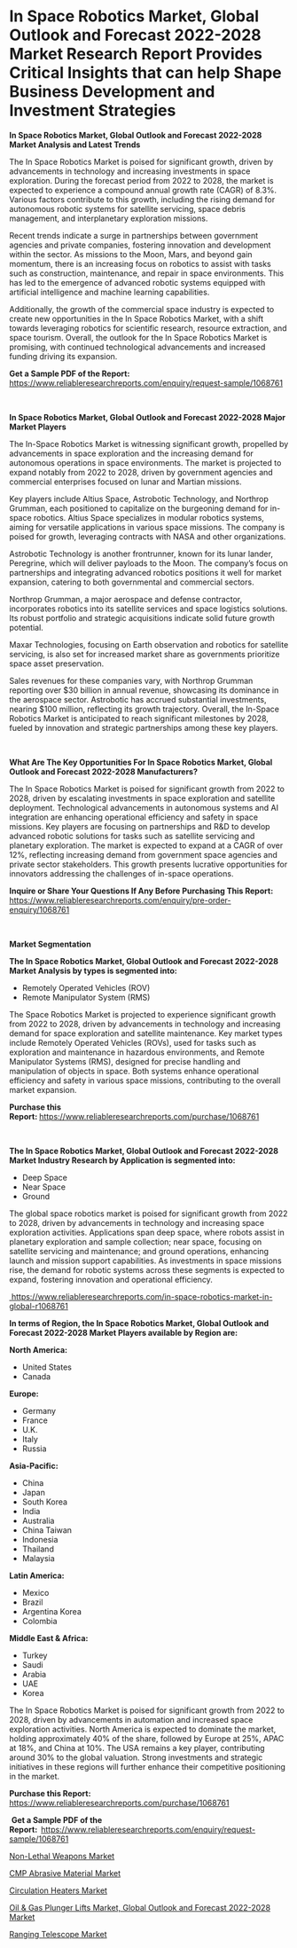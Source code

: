 <p><h1>In Space Robotics Market, Global Outlook and Forecast 2022-2028 Market Research Report Provides Critical Insights that can help Shape Business Development and Investment Strategies</h1></p><p><strong>In Space Robotics Market, Global Outlook and Forecast 2022-2028 Market Analysis and Latest Trends</strong></p>
<p><p>The In Space Robotics Market is poised for significant growth, driven by advancements in technology and increasing investments in space exploration. During the forecast period from 2022 to 2028, the market is expected to experience a compound annual growth rate (CAGR) of 8.3%. Various factors contribute to this growth, including the rising demand for autonomous robotic systems for satellite servicing, space debris management, and interplanetary exploration missions.</p><p>Recent trends indicate a surge in partnerships between government agencies and private companies, fostering innovation and development within the sector. As missions to the Moon, Mars, and beyond gain momentum, there is an increasing focus on robotics to assist with tasks such as construction, maintenance, and repair in space environments. This has led to the emergence of advanced robotic systems equipped with artificial intelligence and machine learning capabilities.</p><p>Additionally, the growth of the commercial space industry is expected to create new opportunities in the In Space Robotics Market, with a shift towards leveraging robotics for scientific research, resource extraction, and space tourism. Overall, the outlook for the In Space Robotics Market is promising, with continued technological advancements and increased funding driving its expansion.</p></p>
<p><strong>Get a Sample PDF of the Report:&nbsp;</strong> <a href="https://www.reliableresearchreports.com/enquiry/request-sample/1068761">https://www.reliableresearchreports.com/enquiry/request-sample/1068761</a></p>
<p>&nbsp;</p>
<p><strong>In Space Robotics Market, Global Outlook and Forecast 2022-2028 Major Market Players</strong></p>
<p><p>The In-Space Robotics Market is witnessing significant growth, propelled by advancements in space exploration and the increasing demand for autonomous operations in space environments. The market is projected to expand notably from 2022 to 2028, driven by government agencies and commercial enterprises focused on lunar and Martian missions.</p><p>Key players include Altius Space, Astrobotic Technology, and Northrop Grumman, each positioned to capitalize on the burgeoning demand for in-space robotics. Altius Space specializes in modular robotics systems, aiming for versatile applications in various space missions. The company is poised for growth, leveraging contracts with NASA and other organizations.</p><p>Astrobotic Technology is another frontrunner, known for its lunar lander, Peregrine, which will deliver payloads to the Moon. The company’s focus on partnerships and integrating advanced robotics positions it well for market expansion, catering to both governmental and commercial sectors.</p><p>Northrop Grumman, a major aerospace and defense contractor, incorporates robotics into its satellite services and space logistics solutions. Its robust portfolio and strategic acquisitions indicate solid future growth potential.</p><p>Maxar Technologies, focusing on Earth observation and robotics for satellite servicing, is also set for increased market share as governments prioritize space asset preservation.</p><p>Sales revenues for these companies vary, with Northrop Grumman reporting over $30 billion in annual revenue, showcasing its dominance in the aerospace sector. Astrobotic has accrued substantial investments, nearing $100 million, reflecting its growth trajectory. Overall, the In-Space Robotics Market is anticipated to reach significant milestones by 2028, fueled by innovation and strategic partnerships among these key players.</p></p>
<p>&nbsp;</p>
<p><strong>What Are The Key Opportunities For In Space Robotics Market, Global Outlook and Forecast 2022-2028 Manufacturers?</strong></p>
<p><p>The In Space Robotics Market is poised for significant growth from 2022 to 2028, driven by escalating investments in space exploration and satellite deployment. Technological advancements in autonomous systems and AI integration are enhancing operational efficiency and safety in space missions. Key players are focusing on partnerships and R&D to develop advanced robotic solutions for tasks such as satellite servicing and planetary exploration. The market is expected to expand at a CAGR of over 12%, reflecting increasing demand from government space agencies and private sector stakeholders. This growth presents lucrative opportunities for innovators addressing the challenges of in-space operations.</p></p>
<p><strong>Inquire or Share Your Questions If Any Before Purchasing This Report:</strong> <a href="https://www.reliableresearchreports.com/enquiry/pre-order-enquiry/1068761">https://www.reliableresearchreports.com/enquiry/pre-order-enquiry/1068761</a></p>
<p>&nbsp;</p>
<p><strong>Market Segmentation</strong></p>
<p><strong>The In Space Robotics Market, Global Outlook and Forecast 2022-2028 Market Analysis by types is segmented into:</strong></p>
<p><ul><li>Remotely Operated Vehicles (ROV)</li><li>Remote Manipulator System (RMS)</li></ul></p>
<p><p>The Space Robotics Market is projected to experience significant growth from 2022 to 2028, driven by advancements in technology and increasing demand for space exploration and satellite maintenance. Key market types include Remotely Operated Vehicles (ROVs), used for tasks such as exploration and maintenance in hazardous environments, and Remote Manipulator Systems (RMS), designed for precise handling and manipulation of objects in space. Both systems enhance operational efficiency and safety in various space missions, contributing to the overall market expansion.</p></p>
<p><strong>Purchase this Report:&nbsp;</strong><a href="https://www.reliableresearchreports.com/purchase/1068761">https://www.reliableresearchreports.com/purchase/1068761</a></p>
<p>&nbsp;</p>
<p><strong>The In Space Robotics Market, Global Outlook and Forecast 2022-2028 Market Industry Research by Application is segmented into:</strong></p>
<p><ul><li>Deep Space</li><li>Near Space</li><li>Ground</li></ul></p>
<p><p>The global space robotics market is poised for significant growth from 2022 to 2028, driven by advancements in technology and increasing space exploration activities. Applications span deep space, where robots assist in planetary exploration and sample collection; near space, focusing on satellite servicing and maintenance; and ground operations, enhancing launch and mission support capabilities. As investments in space missions rise, the demand for robotic systems across these segments is expected to expand, fostering innovation and operational efficiency.</p></p>
<p><a href="https://www.reliableresearchreports.com/in-space-robotics-market-in-global-r1068761">&nbsp;https://www.reliableresearchreports.com/in-space-robotics-market-in-global-r1068761</a></p>
<p><strong>In terms of Region, the In Space Robotics Market, Global Outlook and Forecast 2022-2028 Market Players available by Region are:</strong></p>
<p>
    <p> <strong> North America: </strong>
        <ul>
            <li>United States</li>
            <li>Canada</li>
        </ul>
        </p> 
    <p> <strong> Europe: </strong>
        <ul>
            <li>Germany</li>
            <li>France</li>
            <li>U.K.</li>
            <li>Italy</li>
            <li>Russia</li>
        </ul>
        </p> 
    <p> <strong> Asia-Pacific: </strong>
        <ul>
            <li>China</li>
            <li>Japan</li>
            <li>South Korea</li>
            <li>India</li>
            <li>Australia</li>
            <li>China Taiwan</li>
            <li>Indonesia</li>
            <li>Thailand</li>
            <li>Malaysia</li>
        </ul>
        </p> 
    <p> <strong> Latin America: </strong>
        <ul>
            <li>Mexico</li>
            <li>Brazil</li>
            <li>Argentina Korea</li>
            <li>Colombia</li>
        </ul>
        </p> 
    <p> <strong> Middle East & Africa: </strong>
        <ul>
            <li>Turkey</li>
            <li>Saudi</li>
            <li>Arabia</li>
            <li>UAE</li>
            <li>Korea</li>
        </ul>
    </p>
    </p>
<p><p>The In Space Robotics Market is poised for significant growth from 2022 to 2028, driven by advancements in automation and increased space exploration activities. North America is expected to dominate the market, holding approximately 40% of the share, followed by Europe at 25%, APAC at 18%, and China at 10%. The USA remains a key player, contributing around 30% to the global valuation. Strong investments and strategic initiatives in these regions will further enhance their competitive positioning in the market.</p></p>
<p><strong>Purchase this Report: </strong><a href="https://www.reliableresearchreports.com/purchase/1068761">https://www.reliableresearchreports.com/purchase/1068761</a></p>
<p>&nbsp;<strong>Get a Sample PDF of the Report:&nbsp;&nbsp;</strong><a href="https://www.reliableresearchreports.com/enquiry/request-sample/1068761">https://www.reliableresearchreports.com/enquiry/request-sample/1068761</a></p>
<p><strong></strong></p>
<p><p><a href="https://issuu.com/reportprime-2/docs/non-lethal-weapons-market-size-2030_bbdbd4455a6d13">Non-Lethal Weapons Market</a></p><p><a href="https://medium.com/@bessiperez20/cmp-abrasive-material-industry-sector-new-technologies-and-market-impact-forecasted-for-period-346d6d19a80e">CMP Abrasive Material Market</a></p><p><a href="https://www.linkedin.com/pulse/circulation-heaters-market-global-regional-analysis-focus-rd0cc?trackingId=p0MNGWdEQRuwUZ2VPKWu0w%3D%3D">Circulation Heaters Market</a></p><p><a href="https://github.com/ashepherd82/Market-Research-Report-List-6/blob/main/oil-gas-plunger-lifts-market-global-outlook-and-forecast-2022-2028-market.md">Oil & Gas Plunger Lifts Market, Global Outlook and Forecast 2022-2028 Market</a></p><p><a href="https://medium.com/@carolyn.ogden667345/comprehensive-analysis-of-the-global-ranging-telescope-market-growth-trends-market-forecasts-6f430bf52e7d">Ranging Telescope Market</a></p></p>